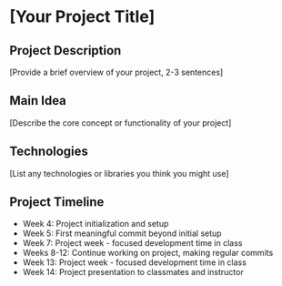 # [Your Project Title]

## Project Description

[Provide a brief overview of your project, 2-3 sentences]

## Main Idea

[Describe the core concept or functionality of your project]

## Technologies

[List any technologies or libraries you think you might use]

## Project Timeline

- Week 4: Project initialization and setup
- Week 5: First meaningful commit beyond initial setup
- Week 7: Project week - focused development time in class
- Weeks 8-12: Continue working on project, making regular commits
- Week 13: Project week - focused development time in class
- Week 14: Project presentation to classmates and instructor
